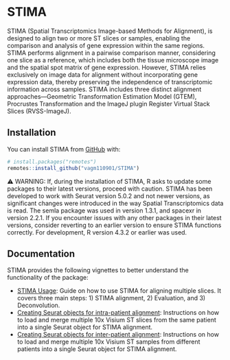 
# STIMA

<!-- badges: start -->

<!-- badges: end -->

STIMA (Spatial Transcriptomics Image-based Methods for Alignment), is
designed to align two or more ST slices or samples, enabling the
comparison and analysis of gene expression within the same regions.
STIMA performs alignment in a pairwise comparison manner, considering
one slice as a reference, which includes both the tissue microscope
image and the spatial spot matrix of gene expression. However, STIMA
relies exclusively on image data for alignment without incorporating
gene expression data, thereby preserving the independence of
transcriptomic information across samples. STIMA includes three distinct
alignment approaches—Geometric Transformation Estimation Model (GTEM),
Procrustes Transformation and the ImageJ plugin Register Virtual Stack
Slices (RVSS-ImageJ).

## Installation

You can install STIMA from [GitHub](https://github.com/) with:

``` r
# install.packages("remotes")
remotes::install_github("vagm110901/STIMA")
```

⚠️ WARNING: If, during the installation of STIMA, R asks to update some
packages to their latest versions, proceed with caution. STIMA has been
developed to work with Seurat version 5.0.2 and not newer versions, as
significant changes were introduced in the way Spatial Transcriptomics
data is read. The semla package was used in version 1.3.1, and spacexr
in version 2.2.1. If you encounter issues with any other packages in
their latest versions, consider reverting to an earlier version to
ensure STIMA functions correctly. For development, R version 4.3.2 or
earlier was used.

## Documentation

STIMA provides the following vignettes to better understand the
functionality of the package:

- [STIMA Usage](vignettes/STIMA_align_intrapatient.html): Guide on how
  to use STIMA for aligning multiple slices. It covers three main
  steps: 1) STIMA alignment, 2) Evaluation, and 3) Deconvolution.
- [Creating Seurat objects for intra-patient
  alignment](vignettes/Rscript_Yadav2023_Merge4Slices.Rmd): Instructions
  on how to load and merge multiple 10x Visium ST slices from the same
  patient into a single Seurat object for STIMA alignment.
- [Creating Seurat objects for inter-patient
  alignment](vignettes/Rscript_Yadav2023_Merge4Patients.Rmd):
  Instructions on how to load and merge multiple 10x Visium ST samples
  from different patients into a single Seurat object for STIMA
  alignment.
